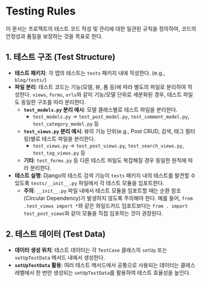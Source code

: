 # Testing Rules

이 문서는 프로젝트의 테스트 코드 작성 및 관리에 대한 일관된 규칙을 정의하여, 코드의 안정성과 품질을 보장하는 것을 목표로 한다.

## 1. 테스트 구조 (Test Structure)

- **테스트 패키지**: 각 앱의 테스트는 `tests` 패키지 내에 작성한다. (e.g., `blog/tests/`)
- **파일 분리**: 테스트 코드는 기능(모델, 뷰, 폼 등)에 따라 별도의 파일로 분리하여 작성한다. `views`, `forms`, `urls`와 같이 기능/모델 단위로 세분화된 경우, 테스트 파일도 동일한 구조를 따라 분리한다.
    - **`test_models.py` 분리 예시**: 모델 클래스별로 테스트 파일을 분리한다.
        - `test_models.py` → `test_post_model.py`, `test_comment_model.py`, `test_category_model.py` 등
    - **`test_views.py` 분리 예시**: 뷰의 기능 단위(e.g., Post CRUD, 검색, 태그 필터링)별로 테스트 파일을 분리한다.
        - `test_views.py` → `test_post_views.py`, `test_search_views.py`, `test_tag_views.py` 등
    - **기타**: `test_forms.py` 등 다른 테스트 파일도 복잡해질 경우 동일한 원칙에 따라 분리한다.
- **테스트 실행**: Django의 테스트 검색 기능이 `tests` 패키지 내의 테스트를 발견할 수 있도록 `tests/__init__.py` 파일에서 각 테스트 모듈을 임포트한다.
    - **주의**: `__init__.py` 파일 내에서 테스트 모듈을 임포트할 때는 순환 참조(Circular Dependency)가 발생하지 않도록 주의해야 한다. 예를 들어, `from .test_views import *`와 같은 와일드카드 임포트보다는 `from . import test_post_views`와 같이 모듈을 직접 임포하는 것이 권장된다.

## 2. 테스트 데이터 (Test Data)

- **데이터 생성 위치**: 테스트 데이터는 각 `TestCase` 클래스의 `setUp` 또는 `setUpTestData` 메서드 내에서 생성한다.
- **`setUpTestData` 활용**: 여러 테스트 메서드에서 공통으로 사용되는 데이터는 클래스 레벨에서 한 번만 생성되는 `setUpTestData`를 활용하여 테스트 효율성을 높인다.
